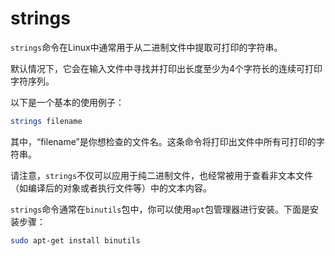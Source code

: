 
# strings



`strings`命令在Linux中通常用于从二进制文件中提取可打印的字符串。

默认情况下，它会在输入文件中寻找并打印出长度至少为4个字符长的连续可打印字符序列。

以下是一个基本的使用例子：

```bash
strings filename
```

其中，“filename”是你想检查的文件名。这条命令将打印出文件中所有可打印的字符串。

请注意，`strings`不仅可以应用于纯二进制文件，也经常被用于查看非文本文件（如编译后的对象或者执行文件等）中的文本内容。

`strings`命令通常在`binutils`包中，你可以使用`apt`包管理器进行安装。下面是安装步骤：

```bash
sudo apt-get install binutils
```

